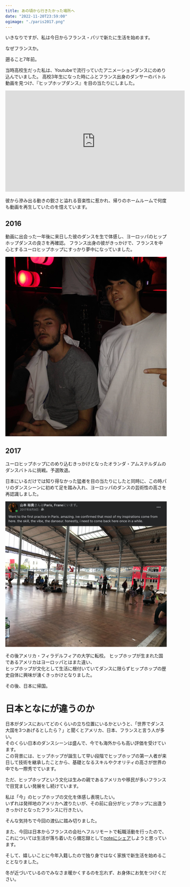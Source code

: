 ```yaml
---
title: あの頃から行きたかった場所へ
date: "2022-11-20T23:59:00"
ogimage: "./paris2017.png"
---
```


いきなりですが、私は今日からフランス・パリで新たに生活を始めます。

なぜフランスか。

遡ること7年前。

当時高校生だった私は、Youtubeで流行っていたアニメーションダンスにのめり込んでいました。
高校3年生になった時にふとフランス出身のダンサーのバトル動画を見つけ、『ヒップホップダンス』を目の当たりにしました。

<iframe width="560" height="315" src="https://www.youtube.com/embed/928or5ET2Tc" title="YouTube video player" frameborder="0" allow="accelerometer; autoplay; clipboard-write; encrypted-media; gyroscope; picture-in-picture" allowfullscreen></iframe>

彼から滲み出る動きの鋭さと溢れる音楽性に惹かれ、帰りのホームルームで何度も動画を再生していたのを憶えています。

## 2016

動画に出会った一年後に来日した彼のダンスを生で体感し、ヨーロッパのヒップホップダンスの良さを再確認。
フランス出身の彼がきっかけで、フランスを中心とするユーロヒップホップにすっかり夢中になっていました。

![WDC 2016 with Waydi](./waydi2016.png)

## 2017

ユーロヒップホップにのめり込むきっかけとなったオランダ・アムステルダムのダンスバトルに挑戦。予選敗退。

日本にいるだけでは知り得なかった猛者を目の当たりにしたと同時に、この時パリのダンスシーンに初めて足を踏み入れ、ヨーロッパのダンスの芸術性の高さを再認識しました。

![Paris in 2017](./paris2017.png)

その後アメリカ・フィラデルフィアの大学に転校。
ヒップホップが生まれた国であるアメリカはヨーロッパとはまた違い、  
ヒップホップが文化として生活に根付いていてダンスに限らずヒップホップの歴史自体に興味が湧くきっかけとなりました。

その後、日本に帰国。

# 日本となにが違うのか

日本がダンスにおいてどのくらいの立ち位置にいるかというと、「世界でダンス大国を3つあげるとしたら？」と聞くとアメリカ、日本、フランスと言う人が多い。  
そのくらい日本のダンスシーンは盛んで、今でも海外からも高い評価を受けています。  
この背景には、ヒップホップが誕生して早い段階でヒップホップの第一人者が来日して技術を継承したことから、基礎となるスキルやクオリティの高さが世界の中でも一際秀でています。

ただ、ヒップホップという文化は生みの親であるアメリカや移民が多いフランスで目覚ましい発展をし続けています。

私は「今」のヒップホップの文化を体感し表現したい。  
いずれは発祥地のアメリカへ渡りたいが、その前に自分がヒップホップに出逢うきっかけとなったフランスに行きたい。

そんな気持ちで今回の渡仏に踏み切りました。

また、今回は日本からフランスの会社へフルリモートで転職活動を行ったので、これについては生活が落ち着いたら備忘録として[noteにシェア](https://note.com/redryerye/n/ne986531a907c)しようと思っています。

そして、嬉しいことに今年入籍したので独り身ではなく家族で新生活を始めることとなりました。  

冬が近づいているのでみなさま暖かくするのを忘れず、お身体にお気をつけください。
